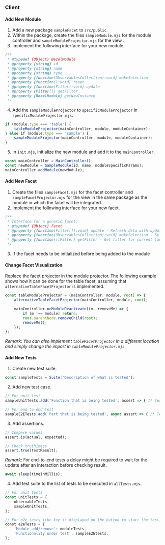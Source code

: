 ### Client

#### Add New Module

1. Add a new package ``sampleFacet`` to ``src/public``.
2. Within the package, create the files ``sampleModule.mjs`` for the module controller and ``sampleModuleProjector.mjs`` for the view .
3. Implement the following interface for your new module.

```javascript
/**
 * @typedef {Object} BezelModule
 * @property {string} id
 * @property {string} name
 * @property {string} type
 * @property {function(ObservablesCollection):void} makeSelection
 * @property {function():void} reset
 * @property {function(Filter):void} update
 * @property {Filter[]} getFilter
 * @property {BezelModule} getNewInstance
 */
```

4. Add the ``sampleModuleProjector`` to ``specificModuleProjector`` in ``specificModuleProjector.mjs``.

```javascript
if (module.type === 'table') {
    tableModuleProjector(mainController, module, moduleContainer);
} else if (module.type === 'sample') {
    sampleModuleProjector(mainController, module, moduleContainer);
}
```

5. In ``init.mjs``, initialize the new module and add it to the ``mainController``.

```javascript
const mainController = MainController();
const newModule = SampleModule(id, name, moduleSpecificParams);
mainController.addModule(newModule);
```

#### Add New Facet

1. Create the files ``sampleFacet.mjs`` for the facet controller and ``sampleFacetProjector.mjs`` for the view in the same package as the module in which the facet will be integrated.
2. Implement the following interface for your new facet.

```javascript
/**
 * Interface for a generic facet.
 * @typedef {Object} Facet
 * @property {function(Filter[]):void} update - Refresh data with updated filter
 * @property {function(ObservablesCollection):void} makeSelection - Select or unselect element in model
 * @property {function():Filter} getFilter - Get filter for current facet
 */
```

3. If the facet needs to be initialized before being added to the module

#### Change Facet Visualization

Replace the facet projector in the module projector. The following example shows how it can be done for the table facet, assuming that ``alternativeTableFacetProjector`` is implemented.

```javascript
const tableModuleProjector = (mainController, module, root) => {
    alternativeTableFacetProjector(mainController, module, root);

    mainController.onModuleDeactivate((m, removeMe) => {
        if (m !== module) return;
        root.parentNode.removeChild(root);
        removeMe();
    });
};
```

*Remark: You can also implement ``tableFacetProjector`` in a different location and simply change the import in ``tableModuleProjector.mjs``.*

#### Add New Tests

1. Create new test suite.

```javascript
const sampleTests = Suite('Description of what is tested');
```

2. Add new test case.

```javascript
// For unit test
sampleUnitTests.add('Function that is being tested', assert => { /* Tests here */ });

// For end-to-end test
sampleE2ETests.add('Part that is being tested', async assert => { /* Tests here */ });
```

3. Add assertions.

```javascript
// Compare values
assert.is(actual, expected);

// Check truthiness
assert.true(testResult);
```

*Remark*: For end-to-end tests a delay might be required to wait for the update after an interaction before checking result.

```javascript
await sleep(timeInMillis);
```

4. Add test suite to the list of tests to be executed in ``allTests.mjs``.

```javascript
// For unit tests
const unitTests = {
    observableTests,
    sampleUnitTests,
};

// For e2e tests (the key is displayed on the button to start the test)
const e2eTests = {
    'Module add/remove': moduleTests,
    'Functionality under test': sampleE2Etests,
};
```
